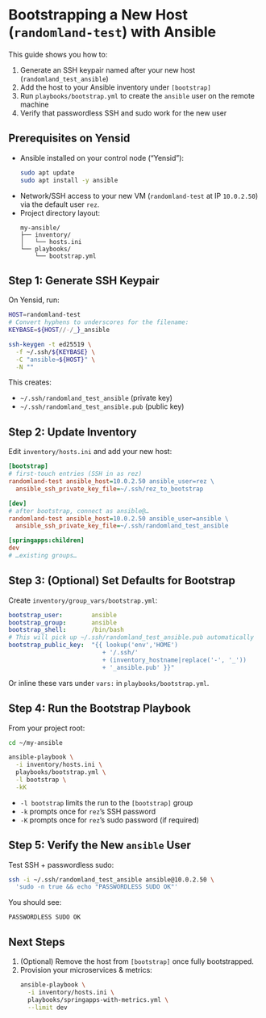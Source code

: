 # Bootstrapping a New Host (`randomland-test`) with Ansible

This guide shows you how to:

1. Generate an SSH keypair named after your new host (`randomland_test_ansible`)
2. Add the host to your Ansible inventory under `[bootstrap]`
3. Run `playbooks/bootstrap.yml` to create the `ansible` user on the remote machine
4. Verify that passwordless SSH and sudo work for the new user

## Prerequisites on Yensid

- Ansible installed on your control node (“Yensid”):
  ```bash
  sudo apt update
  sudo apt install -y ansible
  ```
- Network/SSH access to your new VM (`randomland-test` at IP `10.0.2.50`) via the default user `rez`.
- Project directory layout:
  ```
  my-ansible/
  ├── inventory/
  │   └── hosts.ini
  └── playbooks/
      └── bootstrap.yml
  ```

## Step 1: Generate SSH Keypair

On Yensid, run:
```bash
HOST=randomland-test
# Convert hyphens to underscores for the filename:
KEYBASE=${HOST//-/_}_ansible

ssh-keygen -t ed25519 \
  -f ~/.ssh/${KEYBASE} \
  -C "ansible→${HOST}" \
  -N ""
```
This creates:
- `~/.ssh/randomland_test_ansible` (private key)
- `~/.ssh/randomland_test_ansible.pub` (public key)

## Step 2: Update Inventory

Edit `inventory/hosts.ini` and add your new host:

```ini
[bootstrap]
# first‐touch entries (SSH in as rez)
randomland-test ansible_host=10.0.2.50 ansible_user=rez \
  ansible_ssh_private_key_file=~/.ssh/rez_to_bootstrap

[dev]
# after bootstrap, connect as ansible@…
randomland-test ansible_host=10.0.2.50 ansible_user=ansible \
  ansible_ssh_private_key_file=~/.ssh/randomland_test_ansible

[springapps:children]
dev
# …existing groups…
```

## Step 3: (Optional) Set Defaults for Bootstrap

Create `inventory/group_vars/bootstrap.yml`:
```yaml
bootstrap_user:        ansible
bootstrap_group:       ansible
bootstrap_shell:       /bin/bash
# This will pick up ~/.ssh/randomland_test_ansible.pub automatically
bootstrap_public_key:  "{{ lookup('env','HOME')
                          + '/.ssh/' 
                          + (inventory_hostname|replace('-', '_'))
                          + '_ansible.pub' }}"
```

Or inline these vars under `vars:` in `playbooks/bootstrap.yml`.

## Step 4: Run the Bootstrap Playbook

From your project root:
```bash
cd ~/my-ansible

ansible-playbook \
  -i inventory/hosts.ini \
  playbooks/bootstrap.yml \
  -l bootstrap \
  -kK
```
- `-l bootstrap` limits the run to the `[bootstrap]` group
- `-k` prompts once for `rez`’s SSH password
- `-K` prompts once for `rez`’s sudo password (if required)

## Step 5: Verify the New `ansible` User

Test SSH + passwordless sudo:
```bash
ssh -i ~/.ssh/randomland_test_ansible ansible@10.0.2.50 \
  'sudo -n true && echo "PASSWORDLESS SUDO OK"'
```
You should see:
```
PASSWORDLESS SUDO OK
```

## Next Steps

1. (Optional) Remove the host from `[bootstrap]` once fully bootstrapped.
2. Provision your microservices & metrics:
   ```bash
   ansible-playbook \
     -i inventory/hosts.ini \
     playbooks/springapps-with-metrics.yml \
     --limit dev